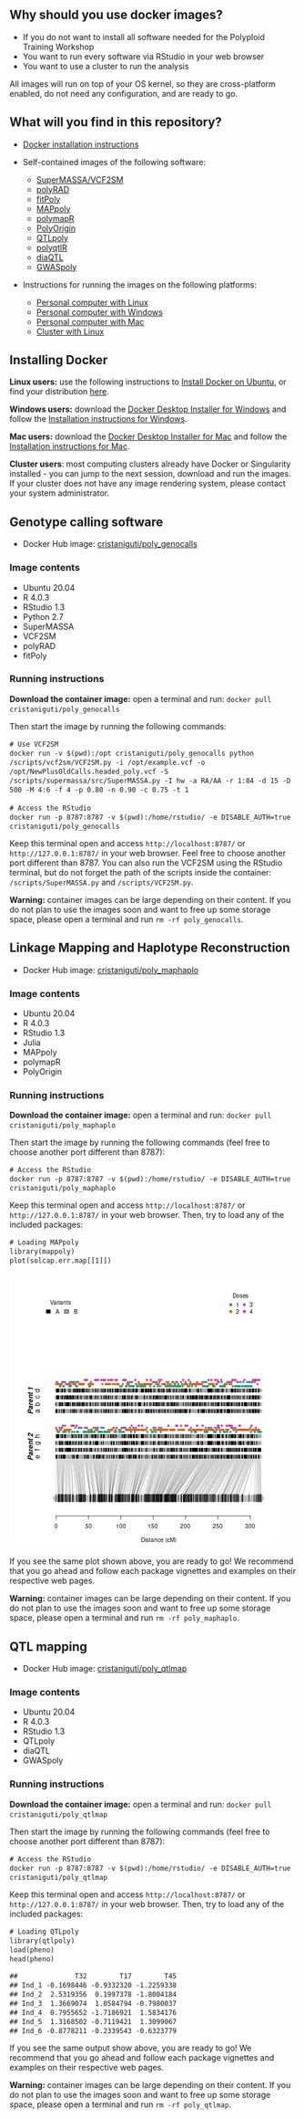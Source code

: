 ## Why should you use docker images?

* If you do not want to install all software needed for the Polyploid Training Workshop
* You want to run every software via RStudio in your web browser
* You want to use a cluster to run the analysis

All images will run on top of your OS kernel, so they are cross-platform enabled, do not need any configuration, and are ready to go.

## What will you find in this repository?

* [Docker installation instructions](#installing-docker)

* Self-contained images of the following software:

    * [SuperMASSA/VCF2SM]()
    * [polyRAD]()
    * [fitPoly]()
    * [MAPpoly]()
    * [polymapR]()
    * [PolyOrigin]()
    * [QTLpoly]()
    * [polyqtlR]()
    * [diaQTL]()
    * [GWASpoly]()

* Instructions for running the images on the following platforms:

    * [Personal computer with Linux]()
    * [Personal computer with Windows]()
    * [Personal computer with Mac]()
    * [Cluster with Linux]()

## Installing Docker

**Linux users:** use the following instructions to [Install Docker on Ubuntu](https://docs.docker.com/engine/install/ubuntu/), or find your distribution [here](https://docs.docker.com/engine/install/).

**Windows users:** download the [Docker Desktop Installer for Windows](https://desktop.docker.com/win/stable/Docker%20Desktop%20Installer.exe) and follow the [Installation instructions for Windows](https://docs.docker.com/docker-for-windows/install/).

**Mac users:** download the [Docker Desktop Installer for Mac](https://desktop.docker.com/mac/stable/Docker.dmg) and follow the [Installation instructions for Mac](https://docs.docker.com/docker-for-mac/install/).

**Cluster users**: most computing clusters already have Docker or Singularity installed - you can jump to the next session, download and run the images. If your cluster does not have any image rendering system, please contact your system administrator.

## Genotype calling software

* Docker Hub image: [cristaniguti/poly_genocalls](https://hub.docker.com/repository/docker/cristaniguti/poly_genocalls)

### Image contents

* Ubuntu 20.04
* R 4.0.3
* RStudio 1.3
* Python 2.7
* SuperMASSA
* VCF2SM
* polyRAD
* fitPoly

### Running instructions

**Download the container image:** open a terminal and run: `docker pull cristaniguti/poly_genocalls`

Then start the image by running the following commands:

```{bash, eval=FALSE}
# Use VCF2SM
docker run -v $(pwd):/opt cristaniguti/poly_genocalls python /scripts/vcf2sm/VCF2SM.py -i /opt/example.vcf -o /opt/NewPlusOldCalls.headed_poly.vcf -S /scripts/supermassa/src/SuperMASSA.py -I hw -a RA/AA -r 1:84 -d 15 -D 500 -M 4:6 -f 4 -p 0.80 -n 0.90 -c 0.75 -t 1

# Access the RStudio
docker run -p 8787:8787 -v $(pwd):/home/rstudio/ -e DISABLE_AUTH=true cristaniguti/poly_genocalls
```

Keep this terminal open and access `http://localhost:8787/` or `http://127.0.0.1:8787/` in your web browser. Feel free to choose another port different than 8787. You can also run the VCF2SM using the RStudio terminal, but do not forget the path of the scripts inside the container: `/scripts/SuperMASSA.py` and `/scripts/VCF2SM.py`.

**Warning:** container images can be large depending on their content. If you do not plan to use the images soon and want to free up some storage space, please open a terminal and run `rm -rf poly_genocalls`.

## Linkage Mapping and Haplotype Reconstruction

* Docker Hub image: [cristaniguti/poly_maphaplo](https://hub.docker.com/repository/docker/cristaniguti/poly_maphaplo)

### Image contents

* Ubuntu 20.04
* R 4.0.3
* RStudio 1.3
* Julia
* MAPpoly
* polymapR
* PolyOrigin

### Running instructions

**Download the container image:** open a terminal and run: `docker pull cristaniguti/poly_maphaplo`

Then start the image by running the following commands (feel free to choose another port different than 8787):

```{bash, eval=FALSE}
# Access the RStudio
docker run -p 8787:8787 -v $(pwd):/home/rstudio/ -e DISABLE_AUTH=true cristaniguti/poly_maphaplo
```

Keep this terminal open and access `http://localhost:8787/` or `http://127.0.0.1:8787/` in your web browser. Then, try to load any of the included packages:

```{R, eval=FALSE}
# Loading MAPpoly
library(mappoly)
plot(solcap.err.map[[1]])
```

![](./imgs/solcap.map1.png)

If you see the same plot shown above, you are ready to go! We recommend that you go ahead and follow each package vignettes and examples on their respective web pages.

**Warning:** container images can be large depending on their content. If you do not plan to use the images soon and want to free up some storage space, please open a terminal and run `rm -rf poly_maphaplo`.

## QTL mapping

* Docker Hub image: [cristaniguti/poly_qtlmap](https://hub.docker.com/repository/docker/cristaniguti/poly_qtlmap)

### Image contents

* Ubuntu 20.04
* R 4.0.3
* RStudio 1.3
* QTLpoly
* diaQTL
* GWASpoly

### Running instructions

**Download the container image:** open a terminal and run: `docker pull cristaniguti/poly_qtlmap`

Then start the image by running the following commands (feel free to choose another port different than 8787):

```{bash, eval=FALSE}
# Access the RStudio
docker run -p 8787:8787 -v $(pwd):/home/rstudio/ -e DISABLE_AUTH=true cristaniguti/poly_qtlmap
```

Keep this terminal open and access `http://localhost:8787/` or `http://127.0.0.1:8787/` in your web browser. Then, try to load any of the included packages:

```{R, eval=FALSE}
# Loading QTLpoly
library(qtlpoly)
load(pheno)
head(pheno)
```

```{R, eval=FALSE}
##              T32        T17        T45
## Ind_1 -0.1698446 -0.9332320 -1.2259338
## Ind_2  2.5319356  0.1997378 -1.8004184
## Ind_3  1.3669074  1.0584794 -0.7980037
## Ind_4  0.7955652 -1.7186921  1.5834176
## Ind_5  1.3168502 -0.7119421  1.3099067
## Ind_6 -0.8778211 -0.2339543 -0.6323779
```

If you see the same output show above, you are ready to go! We recommend that you go ahead and follow each package vignettes and examples on their respective web pages.

**Warning:** container images can be large depending on their content. If you do not plan to use the images soon and want to free up some storage space, please open a terminal and run `rm -rf poly_qtlmap`.
